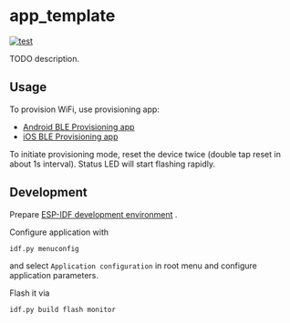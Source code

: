 # app_template

[![test](https://github.com/mdvorak-iot/esp-app-template/actions/workflows/test.yml/badge.svg)](https://github.com/mdvorak-iot/esp-app-template/actions/workflows/test.yml)

TODO description.

## Usage

To provision WiFi, use provisioning app:

* [Android BLE Provisioning app](https://play.google.com/store/apps/details?id=com.espressif.provble)
* [iOS BLE Provisioning app](https://apps.apple.com/in/app/esp-ble-provisioning/id1473590141)

To initiate provisioning mode, reset the device twice (double tap reset in about 1s interval). Status LED will start flashing rapidly.

## Development

Prepare [ESP-IDF development environment](https://docs.espressif.com/projects/esp-idf/en/latest/esp32/get-started/index.html#get-started-get-prerequisites)
.

Configure application with

```
idf.py menuconfig
```

and select `Application configuration` in root menu and configure application parameters.

Flash it via

```
idf.py build flash monitor
```
